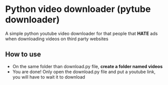 # Python video downloader (pytube downloader)
A simple python youtube video downloader for that people that **HATE** ads when downloading videos on third party websites
## How to use
* On the same folder than download.py file, **create a folder named videos**
* You are done! Only open the download.py file and put a youtube link, you will have to wait it to download
